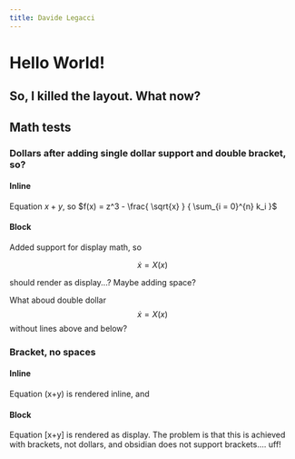 ```yaml
---
title: Davide Legacci
---
```


# Hello World!

## So, I killed the layout. What now?
## Math tests

### Dollars after adding single dollar support and double bracket, so?
#### Inline
Equation $x+y$, so $f(x) = z^3 - \frac{ \sqrt{x} } { \sum_{i = 0}^{n} k_i }$
#### Block
Added support for display math, so

$$\dot{x} = X(x)$$

should render as display...? Maybe adding space?

What aboud double dollar $$\dot{x} = X(x)$$ without lines above and below?


### Bracket, no spaces
#### Inline
Equation \(x+y\) is rendered inline, and
#### Block
Equation \[x+y\] is rendered as display. The problem is that this is achieved with brackets, not dollars, and obsidian does not support brackets.... uff! 